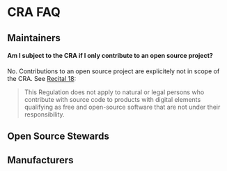 # CRA FAQ

## Maintainers

#### Am I subject to the CRA if I only contribute to an open source project?

No. Contributions to an open source project are explicitely not in scope of the CRA. See [Recital 18](https://eur-lex.europa.eu/legal-content/EN/TXT/HTML/?uri=OJ:L_202402847#rct_18): 

> This Regulation does not apply to natural or legal persons who contribute with source code to products with digital elements qualifying as free and open-source software that are not under their responsibility.

## Open Source Stewards

## Manufacturers

